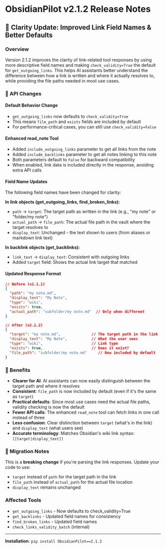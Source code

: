 # ObsidianPilot v2.1.2 Release Notes

## 🎯 Clarity Update: Improved Link Field Names & Better Defaults

### Overview
Version 2.1.2 improves the clarity of link-related tool responses by using more descriptive field names and making `check_validity=True` the default for `get_outgoing_links`. This helps AI assistants better understand the difference between how a link is written and where it actually resolves to, while providing the file paths needed in most use cases.

### 🔄 API Changes

#### Default Behavior Change
- `get_outgoing_links` now defaults to `check_validity=True`
- This means `file_path` and `exists` fields are included by default
- For performance-critical cases, you can still use `check_validity=False`

#### Enhanced read_note Tool
- Added `include_outgoing_links` parameter to get all links from the note
- Added `include_backlinks` parameter to get all notes linking to this note
- Both parameters default to `False` for backward compatibility
- When enabled, link data is included directly in the response, avoiding extra API calls

#### Field Name Updates
The following field names have been changed for clarity:

**In link objects (get_outgoing_links, find_broken_links):**
- `path` → `target`: The target path as written in the link (e.g., "my note" or "folder/my note")
- `actual_path` → `file_path`: The actual file path in the vault where the target resolves to
- `display_text`: Unchanged - the text shown to users (from aliases or markdown link text)

**In backlink objects (get_backlinks):**
- `link_text` → `display_text`: Consistent with outgoing links
- Added `target` field: Shows the actual link target that matched

#### Updated Response Format
```json
// Before (v2.1.1)
{
  "path": "my note.md",
  "display_text": "My Note",
  "type": "wiki",
  "exists": true,
  "actual_path": "subfolder/my note.md"  // Only when different
}

// After (v2.1.2)
{
  "target": "my note.md",              // The target path in the link
  "display_text": "My Note",           // What the user sees
  "type": "wiki",                      // Link type
  "exists": true,                      // Does it exist?
  "file_path": "subfolder/my note.md"     // Now included by default
}
```

### 🎯 Benefits
- **Clearer for AI**: AI assistants can now easily distinguish between the target path and where it resolves
- **Consistent**: `file_path` is now included by default (even if it's the same as `target`)
- **Practical defaults**: Since most use cases need the actual file paths, validity checking is now the default
- **Fewer API calls**: The enhanced `read_note` tool can fetch links in one call instead of three
- **Less confusion**: Clear distinction between `target` (what's in the link) and `display_text` (what users see)
- **Accurate terminology**: Matches Obsidian's wiki link syntax: `[[target|display_text]]`

### 📝 Migration Notes
This is a **breaking change** if you're parsing the link responses. Update your code to use:
- `target` instead of `path` for the target path in the link
- `file_path` instead of `actual_path` for the actual file location
- `display_text` remains unchanged

### Affected Tools
- `get_outgoing_links` - Now defaults to check_validity=True
- `get_backlinks` - Updated field names for consistency
- `find_broken_links` - Updated field names
- `check_links_validity_batch` (internal)

---

**Installation**: `pip install ObsidianPilot==2.1.2`